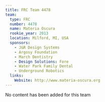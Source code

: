 ```yaml
---
title: FRC Team 4478
team:
  type: FRC
  number: 4478
  name: Materia Oscura
  rookie_year: 2013
  location: Milford, MI, USA
  sponsors:
    - J&R Design Systems
    - Argosy Foundation
    - March Dentistry
    - Design Solutions: Fore
    - Water Park Family Dental
    - Underground Robotics
  links:
    Website: http://www.materia-oscura.org
---
```

No content has been added for this team